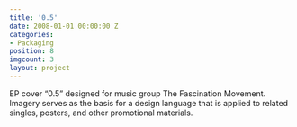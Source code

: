 ```yaml
---
title: '0.5'
date: 2008-01-01 00:00:00 Z
categories:
- Packaging
position: 8
imgcount: 3
layout: project
---
```


EP cover “0.5” designed for music group The Fascination Movement. Imagery serves as the basis for a design language that is applied to related singles, posters, and other promotional materials.
